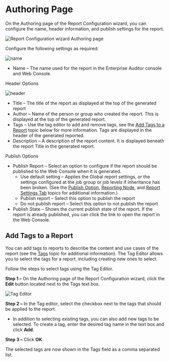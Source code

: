 # Authoring Page

On the Authoring page of the Report Configuration wizard, you can configure the name, header
information, and publish settings for the report.

![Report Configuration wizard Authoring page](/img/versioned_docs/accessanalyzer_11.6/accessanalyzer/admin/report/wizard/authoring.webp)

Configure the following settings as required:

![name](/img/versioned_docs/accessanalyzer_11.6/accessanalyzer/admin/report/wizard/name.webp)

- Name – The name used for the report in the Enterprise Auditor console and Web Console.

Header Options

![header](/img/versioned_docs/accessanalyzer_11.6/accessanalyzer/admin/action/webrequest/header.webp)

- Title – The title of the report as displayed at the top of the generated report
- Author – Name of the person or group who created the report. This is displayed at the top of the
  generated report.
- Tags – Use the tag editor to add and remove tags, see the
  [Add Tags to a Report](#add-tags-to-a-report) topic below for more information. Tags are displayed
  in the header of the generated reported.
- Description – A description of the report content. It is displayed beneath the report Title in the
  generated report.

Publish Options

- Publish Report – Select an option to configure if the report should be published to the Web
  Console when it is generated.
    - Use default setting – Applies the Global report settings, or the settings configured at the
      job group or job levels if inheritance has been broken. (See the
      [Publish Option](/docs/accessanalyzer/11.6/admin/settings/reporting.md#publish-option),
      [Reporting Node](/docs/accessanalyzer/11.6/admin/jobs/group/reporting.md),
      and
      [Report Settings Tab](/docs/accessanalyzer/11.6/admin/jobs/job/properties/reportsettings.md)
      topics for additional information.)
    - Publish report – Select this option to publish the report
    - Do not publish report – Select this option to not publish the report
- Publish State – Shows the current publish state of the report. If the report is already published,
  you can click the link to open the report in the Web Console.

## Add Tags to a Report

You can add tags to reports to describe the content and use cases of the report (see the
[Tags](/docs/accessanalyzer/11.6/admin/report/tags.md) topic for
additional information). The Tag Editor allows you to select the tags for a report, including
creating new ones to select.

Follow the steps to select tags using the Tag Editor.

**Step 1 –** On the Authoring page of the Report Configuration wizard, click the **Edit** button
located next to the Tags text box.

![Tag Editor](/img/versioned_docs/accessanalyzer_11.6/accessanalyzer/admin/report/wizard/tageditor.webp)

**Step 2 –** In the Tag editor, select the checkbox next to the tags that should be applied to the
report.

- In addition to selecting existing tags, you can also add new tags to be selected. To create a tag,
  enter the desired tag name in the text box and click **Add**.

**Step 3 –** Click **OK**.

The selected tags are now shown in the Tags field as a comma separated list.
